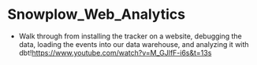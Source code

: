 # Snowplow_Web_Analytics

- Walk through from installing the tracker on a website, debugging the data, loading the events into our data warehouse, and analyzing it with dbt!https://www.youtube.com/watch?v=M_GJlfF-i6s&t=13s
